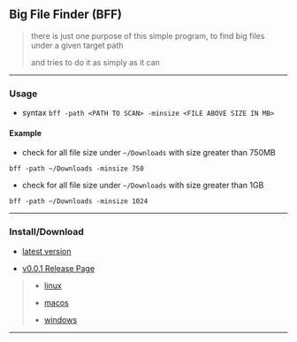 
## Big File Finder (BFF)

> there is just one purpose of this simple program, to find big files under a given target path
>
> and tries to do it as simply as it can

---

### Usage

* syntax `bff -path <PATH TO SCAN> -minsize <FILE ABOVE SIZE IN MB>`

#### Example

* check for all file size under `~/Downloads` with size greater than 750MB

```
bff -path ~/Downloads -minsize 750
```

* check for all file size under `~/Downloads` with size greater than 1GB

```
bff -path ~/Downloads -minsize 1024
```

---

### Install/Download

* [latest version](https://github.com/abhishekkr/bff/releases/latest)

* [v0.0.1 Release Page](https://github.com/abhishekkr/bff/releases/tag/v0.0.1)

> * [linux](https://github.com/abhishekkr/bff/releases/download/v0.0.1/bff-linux-amd64)
>
> * [macos](https://github.com/abhishekkr/bff/releases/download/v0.0.1/bff-darwin-amd64)
>
> * [windows](https://github.com/abhishekkr/bff/releases/download/v0.0.1/bff-windows-amd64)

---
